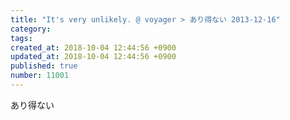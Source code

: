 ```yaml
---
title: "It's very unlikely. @ voyager > あり得ない 2013-12-16"
category: 
tags: 
created_at: 2018-10-04 12:44:56 +0900
updated_at: 2018-10-04 12:44:56 +0900
published: true
number: 11001
---
```


あり得ない
